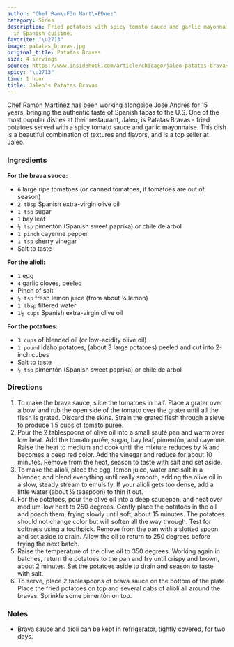 ```yaml
---
author: "Chef Ram\xF3n Mart\xEDnez"
category: Sides
description: Fried potatoes with spicy tomato sauce and garlic mayonnaise, a staple
  in Spanish cuisine.
favorite: "\u2713"
image: patatas_bravas.jpg
original_title: Patatas Bravas
size: 4 servings
source: https://www.insidehook.com/article/chicago/jaleo-patatas-bravas-recipe
spicy: "\u2713"
time: 1 hour
title: Jaleo's Patatas Bravas
---
```

Chef Ramón Martínez has been working alongside José Andrés for 15 years, bringing the authentic taste of Spanish tapas to the U.S. One of the most popular dishes at their restaurant, Jaleo, is Patatas Bravas - fried potatoes served with a spicy tomato sauce and garlic mayonnaise. This dish is a beautiful combination of textures and flavors, and is a top seller at Jaleo.

### Ingredients

**For the brava sauce:**

* `6` large ripe tomatoes (or canned tomatoes, if tomatoes are out of season)
* `2 tbsp` Spanish extra-virgin olive oil
* `1 tsp` sugar
* `1` bay leaf
* `½ tsp` pimentón (Spanish sweet paprika) or chile de arbol
* `1 pinch` cayenne pepper
* `1 tsp` sherry vinegar
* Salt to taste

**For the alioli:**

* `1` egg
* `4` garlic cloves, peeled
* Pinch of salt
* `½ tsp` fresh lemon juice (from about ¼ lemon)
* `1 tbsp` filtered water
* `1½ cups` Spanish extra-virgin olive oil

**For the potatoes:**

* `3 cups` of blended oil (or low-acidity olive oil)
* `1 pound` Idaho potatoes, (about 3 large potatoes) peeled and cut into 2-inch cubes
* Salt to taste
* `½ tsp` pimentón (Spanish sweet paprika) or chile de arbol

### Directions

1. To make the brava sauce, slice the tomatoes in half. Place a grater over a bowl and rub the open side of the tomato over the grater until all the flesh is grated. Discard the skins. Strain the grated flesh through a sieve to produce 1.5 cups of tomato puree.
2. Pour the 2 tablespoons of olive oil into a small sauté pan and warm over low heat. Add the tomato purée, sugar, bay leaf, pimentón, and cayenne. Raise the heat to medium and cook until the mixture reduces by ¼ and becomes a deep red color. Add the vinegar and reduce for about 10 minutes. Remove from the heat, season to taste with salt and set aside.
3. To make the alioli, place the egg, lemon juice, water and salt in a blender, and blend everything until really smooth, adding the olive oil in a slow, steady stream to emulsify. If your alioli gets too dense, add a little water (about ½ teaspoon) to thin it out.
4. For the potatoes, pour the olive oil into a deep saucepan, and heat over medium-low heat to 250 degrees. Gently place the potatoes in the oil and poach them, frying slowly until soft, about 15 minutes. The potatoes should not change color but will soften all the way through. Test for softness using a toothpick. Remove from the pan with a slotted spoon and set aside to drain. Allow the oil to return to 250 degrees before frying the next batch.
5. Raise the temperature of the olive oil to 350 degrees. Working again in batches, return the potatoes to the pan and fry until crispy and brown, about 2 minutes. Set the potatoes aside to drain and season to taste with salt.
6. To serve, place 2 tablespoons of brava sauce on the bottom of the plate. Place the fried potatoes on top and several dabs of alioli all around the bravas. Sprinkle some pimentón on top.

### Notes

- Brava sauce and aioli can be kept in refrigerator, tightly covered, for two days.